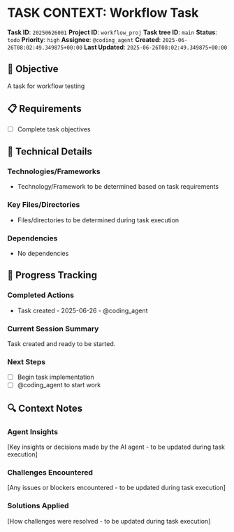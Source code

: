 # TASK CONTEXT: Workflow Task

**Task ID**: `20250626001`
**Project ID**: `workflow_proj`
**Task tree ID**: `main`
**Status**: `todo`
**Priority**: `high`
**Assignee**: `@coding_agent`
**Created**: `2025-06-26T08:02:49.349875+00:00`
**Last Updated**: `2025-06-26T08:02:49.349875+00:00`

## 🎯 Objective
A task for workflow testing

## 📋 Requirements
- [ ] Complete task objectives

## 🔧 Technical Details
### Technologies/Frameworks
- Technology/Framework to be determined based on task requirements

### Key Files/Directories
- Files/directories to be determined during task execution

### Dependencies
- No dependencies

## 🚀 Progress Tracking
### Completed Actions
- Task created - 2025-06-26 - @coding_agent

### Current Session Summary
Task created and ready to be started.

### Next Steps
- [ ] Begin task implementation
- [ ] @coding_agent to start work

## 🔍 Context Notes
### Agent Insights
[Key insights or decisions made by the AI agent - to be updated during task execution]

### Challenges Encountered
[Any issues or blockers encountered - to be updated during task execution]

### Solutions Applied
[How challenges were resolved - to be updated during task execution]
